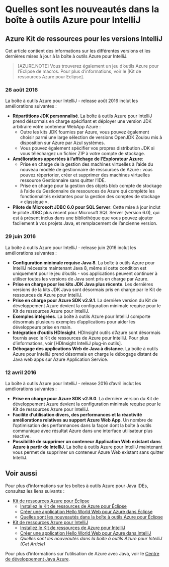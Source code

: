 <properties
    pageTitle="Quelles sont les nouveautés dans la boîte à outils Azure pour IntelliJ | Microsoft Azure"
    description="En savoir plus sur les dernières fonctionnalités dans la boîte à outils Azure pour IntelliJ."
    services=""
    documentationCenter="java"
    authors="rmcmurray"
    manager="wpickett"
    editor=""/>

<tags
    ms.service="multiple"
    ms.workload="na"
    ms.tgt_pltfrm="multiple"
    ms.devlang="Java"
    ms.topic="article"
    ms.date="08/26/2016" 
    ms.author="robmcm;asirveda;martinsawicki"/>

# <a name="whats-new-in-the-azure-toolkit-for-intellij"></a>Quelles sont les nouveautés dans la boîte à outils Azure pour IntelliJ

## <a name="azure-toolkit-for-intellij-releases"></a>Azure Kit de ressources pour les versions IntelliJ

Cet article contient des informations sur les différentes versions et les dernières mises à jour à la boîte à outils Azure pour IntelliJ.

> [AZURE.NOTE] Vous trouverez également un jeu d’outils Azure pour l’Eclipse de macros. Pour plus d’informations, voir le [Kit de ressources Azure pour Eclipse].

### <a name="august-26-2016"></a>26 août 2016

La boîte à outils Azure pour IntelliJ - release août 2016 inclut les améliorations suivantes :

* **Répartitions JDK personnalisé**. La boîte à outils Azure pour IntelliJ prend désormais en charge spécifiant et déployer une version JDK arbitraire votre conteneur WebApp Azure :
  - Outre les kits JDK fournies par Azure, vous pouvez également choisir parmi une large sélection de versions OpenJDK Zoulou mis à disposition sur Azure par Azul systèmes.
  - Vous pouvez également spécifier vos propres distribution JDK si vous téléchargez un fichier ZIP à votre compte de stockage.
* **Améliorations apportées à l’affichage de l’Explorateur Azure**:
  - Prise en charge de la gestion des machines virtuelles à l’aide du nouveau modèle de gestionnaire de ressources de Azure : vous pouvez répertorier, créer et supprimer des machines virtuelles ressource Gestionnaire sans quitter l’IDE.
  - Prise en charge pour la gestion des objets blob compte de stockage à l’aide du Gestionnaire de ressources de Azure qui complète les fonctionnalités existantes pour la gestion des comptes de stockage « classique ».
* **Pilote de Microsoft JDBC 6.0 pour SQL Server**. Cette mise à jour inclut le pilote JDBC plus récent pour Microsoft SQL Server (version 6.0), qui est à présent inclus dans une bibliothèque que vous pouvez ajouter facilement à vos projets Java, et remplacement de l’ancienne version.

### <a name="june-29-2016"></a>29 juin 2016

La boîte à outils Azure pour IntelliJ - release juin 2016 inclut les améliorations suivantes :

* **Configuration minimale requise Java 8**. La boîte à outils Azure pour IntelliJ nécessite maintenant Java 8, même si cette condition est uniquement pour le jeu d’outils - vos applications peuvent continuer à utiliser toutes les versions de Java sont pris en charge par Azure.
* **Prise en charge pour les kits JDK Java plus récente**. Les dernières versions de la kits JDK Java sont désormais pris en charge par le Kit de ressources de Azure pour IntelliJ.
* **Prise en charge pour Azure SDK v2.9.1**. La dernière version du Kit de développement Azure devient la configuration minimale requise pour le Kit de ressources Azure pour IntelliJ.
* **Exemples intégrées**. La boîte à outils Azure pour IntelliJ comporte désormais plusieurs exemples d’applications pour aider les développeurs prise en main.
* **Intégration d’outils HDInsight**. HDInsight outils d’Azure sont désormais fournis avec le Kit de ressources de Azure pour IntelliJ. Pour plus d’informations, voir [HDInsight IntelliJ plug-in outils].
* **Débogage des applications Web de Java à distance**. La boîte à outils Azure pour IntelliJ prend désormais en charge le débogage distant de Java web apps sur Azure Application Service.

### <a name="april-12-2016"></a>12 avril 2016

La boîte à outils Azure pour IntelliJ - release 2016 d’avril inclut les améliorations suivantes :

* **Prise en charge pour Azure SDK v2.9.0**. La dernière version du Kit de développement Azure devient la configuration minimale requise pour le Kit de ressources Azure pour IntelliJ.
* **Facilité d’utilisation divers, des performances et la réactivité améliorations relatives au support Azure Web App**. Un nombre de l’optimisation des performances dans la façon dont la boîte à outils communique avec résultat Azure dans une interface utilisateur plus réactive.
* **Possibilité de supprimer un conteneur Application Web existant dans Azure à partir de IntelliJ**. La boîte à outils Azure pour IntelliJ maintenant vous permet de supprimer un conteneur Azure Web existant sans quitter IntelliJ.

## <a name="see-also"></a>Voir aussi ##

Pour plus d’informations sur les boîtes à outils Azure pour Java IDEs, consultez les liens suivants :

- [Kit de ressources Azure pour Éclipse]
  - [Installez le Kit de ressources de Azure pour Éclipse]
  - [Créer une application Hello World Web pour Azure dans Éclipse]
  - [Quelles sont les nouveautés dans la boîte à outils Azure pour Éclipse]
- [Kit de ressources Azure pour IntelliJ]
  - [Installez le Kit de ressources de Azure pour IntelliJ]
  - [Créer une application Hello World Web pour Azure dans IntelliJ]
  - *Quelles sont les nouveautés dans la boîte à outils Azure pour IntelliJ (Cet Article)*

Pour plus d’informations sur l’utilisation de Azure avec Java, voir le [Centre de développement Java Azure].

<!-- URL List -->

[Kit de ressources Azure pour Éclipse]: ./azure-toolkit-for-eclipse.md
[Kit de ressources Azure pour IntelliJ]: ./azure-toolkit-for-intellij.md
[Créer une application Hello World Web pour Azure dans Éclipse]: ./app-service-web/app-service-web-eclipse-create-hello-world-web-app.md
[Créer une application Hello World Web pour Azure dans IntelliJ]: ./app-service-web/app-service-web-intellij-create-hello-world-web-app.md
[Installez le Kit de ressources de Azure pour Éclipse]: ./azure-toolkit-for-eclipse-installation.md
[Installez le Kit de ressources de Azure pour IntelliJ]: ./azure-toolkit-for-intellij-installation.md
[Quelles sont les nouveautés dans la boîte à outils Azure pour Éclipse]: ./azure-toolkit-for-eclipse-whats-new.md
[What's New in the Azure Toolkit for IntelliJ]: ./azure-toolkit-for-intellij-whats-new.md

[Centre de développement Java Azure]: http://go.microsoft.com/fwlink/?LinkID=699547

[Plug-in des outils HDInsight pour IntelliJ]: ./hdinsight/hdinsight-apache-spark-intellij-tool-plugin.md
